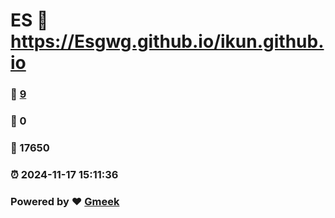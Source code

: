 # ES :link: https://Esgwg.github.io/ikun.github.io 
### :page_facing_up: [9](https://Esgwg.github.io/ikun.github.io/tag.html) 
### :speech_balloon: 0 
### :hibiscus: 17650 
### :alarm_clock: 2024-11-17 15:11:36 
### Powered by :heart: [Gmeek](https://github.com/Meekdai/Gmeek)
